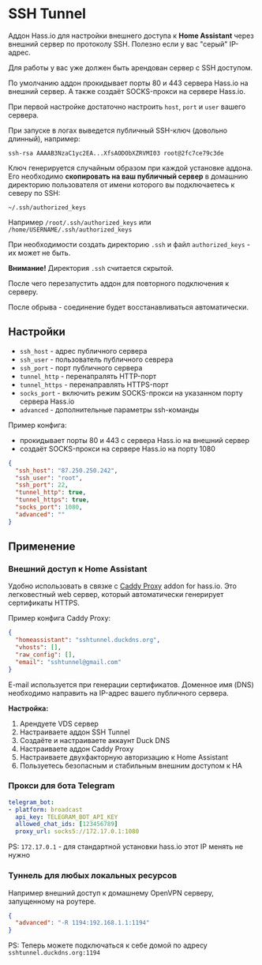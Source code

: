 # SSH Tunnel

Аддон Hass.io для настройки внешнего доступа к **Home Assistant** через внешний сервер по протоколу SSH. Полезно если у вас "серый" IP-адрес.

Для работы у вас уже должен быть арендован сервер с SSH доступом.

По умолчанию аддон прокидывает порты 80 и 443 сервера Hass.io на внешний сервер. А также создаёт SOCKS-прокси на сервере Hass.io.

При первой настройке достаточно настроить `host`, `port` и `user` вашего сервера. 

При запуске в логах выведется публичный SSH-ключ (довольно длинный), например:

```
ssh-rsa AAAAB3NzaC1yc2EA...XfsAODObXZRVMI03 root@2fc7ce79c3de
```

Ключ генерируется случайным образом при каждой установке аддона. Его необходимо **скопировать на ваш публичный сервер** в домашнию директорию пользователя от имени которого вы подключаетесь к северу по SSH:

`~/.ssh/authorized_keys`

Например `/root/.ssh/authorized_keys` или `/home/USERNAME/.ssh/authorized_keys`

При необходимости создать директорию `.ssh` и файл `authorized_keys` - их может не быть.

**Внимание!** Директория `.ssh` считается скрытой.

После чего перезапустить аддон для повторного подключения к серверу.

После обрыва - соединение будет восстанавливаться автоматически.

## Настройки

- `ssh_host` - адрес публичного сервера
- `ssh_user` - пользователь публичного севрера
- `ssh_port` - порт публичного сервера
- `tunnel_http` - перенапралять HTTP-порт
- `tunnel_https` - перенаправлять HTTPS-порт
- `socks_port` - включить режим SOCKS-прокси на указанном порту сервера Hass.io
- `advanced` - дополнительные параметры ssh-команды

Пример конфига:

- прокидывает порты 80 и 443 с сервера Hass.io на внешний сервер
- создаёт SOCKS-прокси на сервере Hass.io на порту 1080

```json
{
  "ssh_host": "87.250.250.242",
  "ssh_user": "root",
  "ssh_port": 22,
  "tunnel_http": true,
  "tunnel_https": true,
  "socks_port": 1080,
  "advanced": ""
}
```

## Применение

### Внешний доступ к Home Assistant

Удобно использовать в связке с [Caddy Proxy](https://github.com/bestlibre/hassio-addons/tree/master/caddy_proxy) addon for hass.io. Это легковестный web сервер, который автоматически генерирует сертификаты HTTPS.

Пример конфига Caddy Proxy:

```json
{
  "homeassistant": "sshtunnel.duckdns.org",
  "vhosts": [],
  "raw_config": [],
  "email": "sshtunnel@gmail.com"
}
```

E-mail используется при генерации сертификатов. Доменное имя (DNS) необходимо направить на IP-адрес вашего публичного сервера.

**Настройка:**

1. Арендуете VDS сервер
2. Настраиваете аддон SSH Tunnel
3. Создаёте и настраиваете аккаунт Duck DNS
4. Настраиваете аддон Caddy Proxy
5. Настраиваете двухфакторную авторизацию к Home Assistant
6. Пользуетесь безопасным и стабильным внешним доступом к HA

### Прокси для бота Telegram

```yaml
telegram_bot:
- platform: broadcast
  api_key: TELEGRAM_BOT_API_KEY
  allowed_chat_ids: [123456789]
  proxy_url: socks5://172.17.0.1:1080
```

PS: `172.17.0.1` - для стандартной установки hass.io этот IP менять не нужно

### Туннель для любых локальных ресурсов

Например внешний доступ к домашнему OpenVPN серверу, запущенному на роутере.

```json
{
  "advanced": "-R 1194:192.168.1.1:1194"
}
```

PS: Теперь можете подключаться к себе домой по адресу `sshtunnel.duckdns.org:1194`